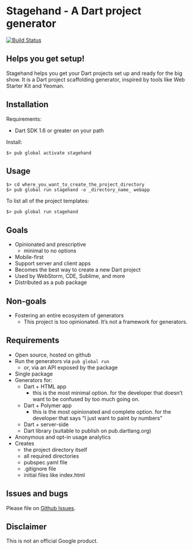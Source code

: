 # Stagehand - A Dart project generator

[![Build Status](https://travis-ci.org/google/stagehand.svg?branch=master)](https://travis-ci.org/google/stagehand)

## Helps you get setup!

Stagehand helps you get your Dart projects set up and ready for the big show.
It is a Dart project scaffolding generator, inspired by tools like Web Starter
Kit and Yeoman.

## Installation

Requirements:

* Dart SDK 1.6 or greater on your path

Install:

    $> pub global activate stagehand

## Usage

    $> cd where_you_want_to_create_the_project_directory
    $> pub global run stagehand -o _directory_name_ webapp

To list all of the project templates:

    $> pub global run stagehand

## Goals

* Opinionated and prescriptive
  * minimal to no options
* Mobile-first
* Support server and client apps
* Becomes the best way to create a new Dart project
* Used by WebStorm, CDE, Sublime, and more
* Distributed as a pub package

## Non-goals

* Fostering an entire ecosystem of generators
  * This project is too opinionated. It’s not a framework for generators.

## Requirements

* Open source, hosted on github
* Run the generators via `pub global run`
  * or, via an API exposed by the package
* Single package
* Generators for:
  * Dart + HTML app
    * this is the most minimal option. for the developer that doesn’t want to
      be confused by too much going on.
  * Dart + Polymer app
    * this is the most opinionated and complete option. for the developer that
      says “I just want to paint by numbers”
  * Dart + server-side
  * Dart library (suitable to publish on pub.dartlang.org)
* Anonymous and opt-in usage analytics
* Creates
  * the project directory itself
  * all required directories
  * pubspec.yaml file
  * .gitignore file
  * initial files like index.html

## Issues and bugs

Please file on [Github Issues](https://github.com/sethladd/stagehand/issues).

## Disclaimer

This is not an official Google product.
